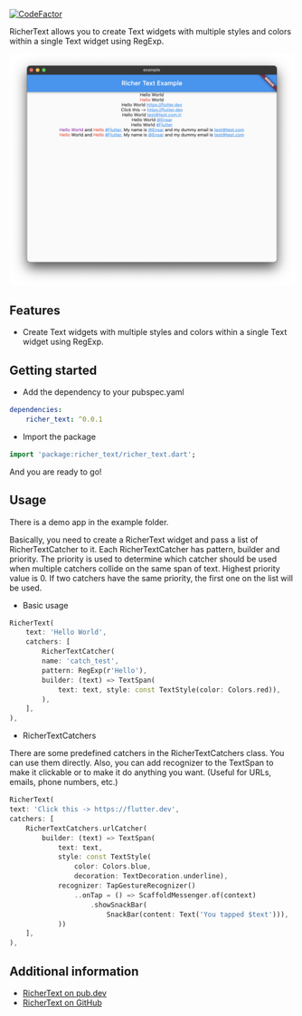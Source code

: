 [![CodeFactor](https://www.codefactor.io/repository/github/alfasquad/richer_text/badge)](https://www.codefactor.io/repository/github/alfasquad/richer_text) 

RicherText allows you to create Text widgets with multiple styles and colors within a single Text widget using RegExp.

![Example](./example.png)

## Features

-   Create Text widgets with multiple styles and colors within a single Text widget using RegExp.

## Getting started

-   Add the dependency to your pubspec.yaml

```yaml
dependencies:
    richer_text: ^0.0.1
```

-   Import the package

```dart
import 'package:richer_text/richer_text.dart';
```

And you are ready to go!

## Usage

There is a demo app in the example folder.

Basically, you need to create a RicherText widget and pass a list of RicherTextCatcher to it. Each RicherTextCatcher has pattern, builder and priority. The priority is used to determine which catcher should be used when multiple catchers collide on the same span of text. Highest priority value is 0. If two catchers have the same priority, the first one on the list will be used.

-   Basic usage

```dart
RicherText(
    text: 'Hello World',
    catchers: [
        RicherTextCatcher(
        name: 'catch_test',
        pattern: RegExp(r'Hello'),
        builder: (text) => TextSpan(
            text: text, style: const TextStyle(color: Colors.red)),
        ),
    ],
),

```

-   RicherTextCatchers

There are some predefined catchers in the RicherTextCatchers class. You can use them directly. Also, you can add recognizer to the TextSpan to make it clickable or to make it do anything you want. (Useful for URLs, emails, phone numbers, etc.)

```dart
RicherText(
text: 'Click this -> https://flutter.dev',
catchers: [
    RicherTextCatchers.urlCatcher(
        builder: (text) => TextSpan(
            text: text,
            style: const TextStyle(
                color: Colors.blue,
                decoration: TextDecoration.underline),
            recognizer: TapGestureRecognizer()
                ..onTap = () => ScaffoldMessenger.of(context)
                    .showSnackBar(
                        SnackBar(content: Text('You tapped $text'))),
            ))
    ],
),

```

## Additional information

-   [RicherText on pub.dev](https://pub.dev/packages/richer_text)
-   [RicherText on GitHub](https://github.com/AlfaSquaD/richer_text)
